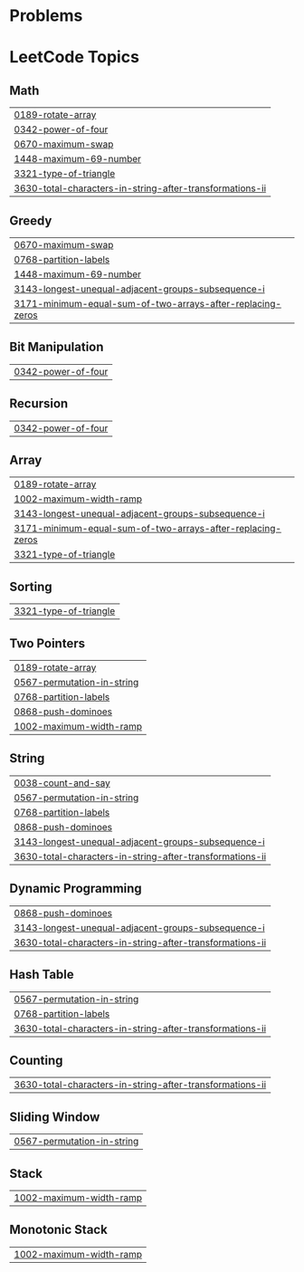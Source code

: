 # Problems
<!---LeetCode Topics Start-->
# LeetCode Topics
## Math
|  |
| ------- |
| [0189-rotate-array](https://github.com/SomiyaRana/Leetcode_Problems/tree/master/0189-rotate-array) |
| [0342-power-of-four](https://github.com/SomiyaRana/Leetcode_Problems/tree/master/0342-power-of-four) |
| [0670-maximum-swap](https://github.com/SomiyaRana/Leetcode_Problems/tree/master/0670-maximum-swap) |
| [1448-maximum-69-number](https://github.com/SomiyaRana/Leetcode_Problems/tree/master/1448-maximum-69-number) |
| [3321-type-of-triangle](https://github.com/SomiyaRana/Leetcode_Problems/tree/master/3321-type-of-triangle) |
| [3630-total-characters-in-string-after-transformations-ii](https://github.com/SomiyaRana/Leetcode_Problems/tree/master/3630-total-characters-in-string-after-transformations-ii) |
## Greedy
|  |
| ------- |
| [0670-maximum-swap](https://github.com/SomiyaRana/Leetcode_Problems/tree/master/0670-maximum-swap) |
| [0768-partition-labels](https://github.com/SomiyaRana/Leetcode_Problems/tree/master/0768-partition-labels) |
| [1448-maximum-69-number](https://github.com/SomiyaRana/Leetcode_Problems/tree/master/1448-maximum-69-number) |
| [3143-longest-unequal-adjacent-groups-subsequence-i](https://github.com/SomiyaRana/Leetcode_Problems/tree/master/3143-longest-unequal-adjacent-groups-subsequence-i) |
| [3171-minimum-equal-sum-of-two-arrays-after-replacing-zeros](https://github.com/SomiyaRana/Leetcode_Problems/tree/master/3171-minimum-equal-sum-of-two-arrays-after-replacing-zeros) |
## Bit Manipulation
|  |
| ------- |
| [0342-power-of-four](https://github.com/SomiyaRana/Leetcode_Problems/tree/master/0342-power-of-four) |
## Recursion
|  |
| ------- |
| [0342-power-of-four](https://github.com/SomiyaRana/Leetcode_Problems/tree/master/0342-power-of-four) |
## Array
|  |
| ------- |
| [0189-rotate-array](https://github.com/SomiyaRana/Leetcode_Problems/tree/master/0189-rotate-array) |
| [1002-maximum-width-ramp](https://github.com/SomiyaRana/Leetcode_Problems/tree/master/1002-maximum-width-ramp) |
| [3143-longest-unequal-adjacent-groups-subsequence-i](https://github.com/SomiyaRana/Leetcode_Problems/tree/master/3143-longest-unequal-adjacent-groups-subsequence-i) |
| [3171-minimum-equal-sum-of-two-arrays-after-replacing-zeros](https://github.com/SomiyaRana/Leetcode_Problems/tree/master/3171-minimum-equal-sum-of-two-arrays-after-replacing-zeros) |
| [3321-type-of-triangle](https://github.com/SomiyaRana/Leetcode_Problems/tree/master/3321-type-of-triangle) |
## Sorting
|  |
| ------- |
| [3321-type-of-triangle](https://github.com/SomiyaRana/Leetcode_Problems/tree/master/3321-type-of-triangle) |
## Two Pointers
|  |
| ------- |
| [0189-rotate-array](https://github.com/SomiyaRana/Leetcode_Problems/tree/master/0189-rotate-array) |
| [0567-permutation-in-string](https://github.com/SomiyaRana/Leetcode_Problems/tree/master/0567-permutation-in-string) |
| [0768-partition-labels](https://github.com/SomiyaRana/Leetcode_Problems/tree/master/0768-partition-labels) |
| [0868-push-dominoes](https://github.com/SomiyaRana/Leetcode_Problems/tree/master/0868-push-dominoes) |
| [1002-maximum-width-ramp](https://github.com/SomiyaRana/Leetcode_Problems/tree/master/1002-maximum-width-ramp) |
## String
|  |
| ------- |
| [0038-count-and-say](https://github.com/SomiyaRana/Leetcode_Problems/tree/master/0038-count-and-say) |
| [0567-permutation-in-string](https://github.com/SomiyaRana/Leetcode_Problems/tree/master/0567-permutation-in-string) |
| [0768-partition-labels](https://github.com/SomiyaRana/Leetcode_Problems/tree/master/0768-partition-labels) |
| [0868-push-dominoes](https://github.com/SomiyaRana/Leetcode_Problems/tree/master/0868-push-dominoes) |
| [3143-longest-unequal-adjacent-groups-subsequence-i](https://github.com/SomiyaRana/Leetcode_Problems/tree/master/3143-longest-unequal-adjacent-groups-subsequence-i) |
| [3630-total-characters-in-string-after-transformations-ii](https://github.com/SomiyaRana/Leetcode_Problems/tree/master/3630-total-characters-in-string-after-transformations-ii) |
## Dynamic Programming
|  |
| ------- |
| [0868-push-dominoes](https://github.com/SomiyaRana/Leetcode_Problems/tree/master/0868-push-dominoes) |
| [3143-longest-unequal-adjacent-groups-subsequence-i](https://github.com/SomiyaRana/Leetcode_Problems/tree/master/3143-longest-unequal-adjacent-groups-subsequence-i) |
| [3630-total-characters-in-string-after-transformations-ii](https://github.com/SomiyaRana/Leetcode_Problems/tree/master/3630-total-characters-in-string-after-transformations-ii) |
## Hash Table
|  |
| ------- |
| [0567-permutation-in-string](https://github.com/SomiyaRana/Leetcode_Problems/tree/master/0567-permutation-in-string) |
| [0768-partition-labels](https://github.com/SomiyaRana/Leetcode_Problems/tree/master/0768-partition-labels) |
| [3630-total-characters-in-string-after-transformations-ii](https://github.com/SomiyaRana/Leetcode_Problems/tree/master/3630-total-characters-in-string-after-transformations-ii) |
## Counting
|  |
| ------- |
| [3630-total-characters-in-string-after-transformations-ii](https://github.com/SomiyaRana/Leetcode_Problems/tree/master/3630-total-characters-in-string-after-transformations-ii) |
## Sliding Window
|  |
| ------- |
| [0567-permutation-in-string](https://github.com/SomiyaRana/Leetcode_Problems/tree/master/0567-permutation-in-string) |
## Stack
|  |
| ------- |
| [1002-maximum-width-ramp](https://github.com/SomiyaRana/Leetcode_Problems/tree/master/1002-maximum-width-ramp) |
## Monotonic Stack
|  |
| ------- |
| [1002-maximum-width-ramp](https://github.com/SomiyaRana/Leetcode_Problems/tree/master/1002-maximum-width-ramp) |
<!---LeetCode Topics End-->
